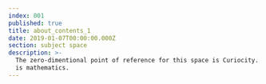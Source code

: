 ```yaml
---
index: 001
published: true
title: about_contents_1
date: 2019-01-07T00:00:00.000Z
section: subject space
description: >-
  The zero-dimentional point of reference for this space is Curiocity. The rest
  is mathematics.
---
```


